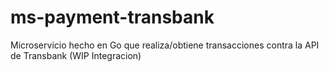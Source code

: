 # ms-payment-transbank
Microservicio hecho en Go que realiza/obtiene transacciones contra la API de Transbank (WIP Integracion)
